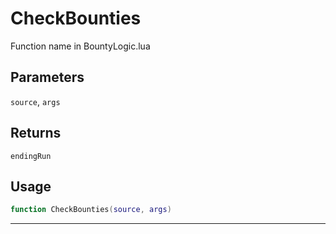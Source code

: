 # CheckBounties
Function name in BountyLogic.lua
## Parameters
`source`, `args`
## Returns
`endingRun`
## Usage
```lua
function CheckBounties(source, args)
```
---
